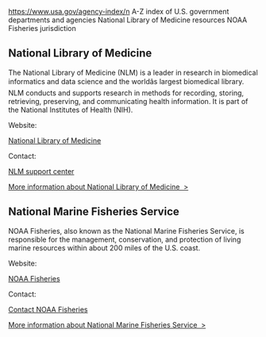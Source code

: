

https://www.usa.gov/agency-index/n
A-Z index of U.S. government departments and agencies
National Library of Medicine resources
NOAA Fisheries jurisdiction

National Library of Medicine
----------------------------

The National Library of Medicine (NLM) is a leader in research in biomedical informatics and data science and the worldâs largest biomedical library. NLM conducts and supports research in methods for recording, storing, retrieving, preserving, and communicating health information. It is part of the National Institutes of Health (NIH).

Website:

[National Library of Medicine](https://www.nlm.nih.gov/)

Contact:

[NLM support center](https://support.nlm.nih.gov/?deptID=28054)

[More information about National Library of Medicine  >](https://www.usa.gov/agencies/national-library-of-medicine)

National Marine Fisheries Service
---------------------------------

NOAA Fisheries, also known as the National Marine Fisheries Service, is responsible for the management, conservation, and protection of living marine resources within about 200 miles of the U.S. coast.

Website:

[NOAA Fisheries](https://www.nmfs.noaa.gov/)

Contact:

[Contact NOAA Fisheries](https://www.fisheries.noaa.gov/contact-us)

[More information about National Marine Fisheries Service  >](https://www.usa.gov/agencies/noaa-fisheries)

